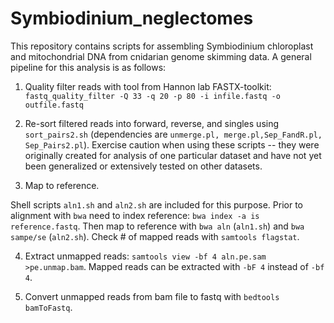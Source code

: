 # Symbiodinium_neglectomes

This repository contains scripts for assembling Symbiodinium chloroplast and mitochondrial DNA from cnidarian genome skimming data.  A general pipeline for this analysis is as follows:

1. Quality filter reads with tool from Hannon lab FASTX-toolkit:
  ```fastq_quality_filter -Q 33 -q 20 -p 80 -i infile.fastq -o outfile.fastq```
  
2. Re-sort filtered reads into forward, reverse, and singles using `sort_pairs2.sh` (dependencies are `unmerge.pl, merge.pl,Sep_FandR.pl, Sep_Pairs2.pl`).  Exercise caution when using these scripts -- they were originally created for analysis of one particular dataset and have not yet been generalized or extensively tested on other datasets.

3. Map to reference.  

  Shell scripts `aln1.sh` and `aln2.sh` are included for this purpose.  Prior to alignment with `bwa` need to index reference: ```bwa index -a is reference.fastq```. Then map to reference with `bwa aln` (`aln1.sh`) and `bwa sampe/se` (`aln2.sh`).  Check # of mapped reads with `samtools flagstat`.

4. Extract unmapped reads: `samtools view -bf 4 aln.pe.sam >pe.unmap.bam`.  Mapped reads can be extracted with `-bF 4` instead of `-bf 4`.

5. Convert unmapped reads from bam file to fastq with `bedtools bamToFastq`.
